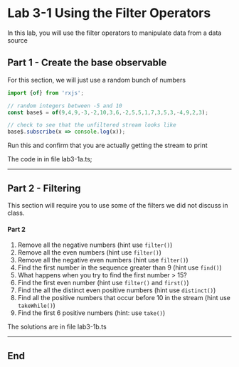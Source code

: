 # Lab 3-1 Using the Filter Operators

In this lab, you will use the filter operators to manipulate data from a data source


## Part 1 - Create the base observable

  For this section, we will just use a random bunch of numbers


```typescript
import {of} from 'rxjs';

// random integers between -5 and 10
const base$ = of(9,4,9,-3,-2,10,3,6,-2,5,5,1,7,3,5,3,-4,9,2,3);

// check to see that the unfiltered stream looks like
base$.subscribe(x => console.log(x));
```

Run this and confirm that you are actually getting the stream to print

The code in in file lab3-1a.ts;

---

## Part 2 - Filtering

This section will require you to use some of the filters we did not discuss in class.

#### Part 2

1. Remove all the negative numbers (hint use `filter()`)
2. Remove all the even numbers (hint use `filter()`)
3. Remove all the negative even numbers  (hint use `filter()`)
4. Find the first number in the sequence greater than 9 (hint use `find()`)
5. What happens when you try to find the first number > 15?
6. Find the first even number (hint use `filter()` and `first()`)
7. Find the all the distinct even positive numbers (hint use `distinct()`)
8. Find all the positive numbers that occur before 10 in the stream (hint use `takeWhile()`)
9. Find the first 6 positive numbers (hint: use `take()`)

The solutions are in file lab3-1b.ts

---

## End
